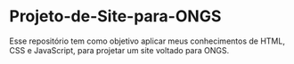 # Projeto-de-Site-para-ONGS
Esse repositório tem como objetivo aplicar meus conhecimentos de HTML, CSS e JavaScript, para projetar um site voltado para ONGS.
